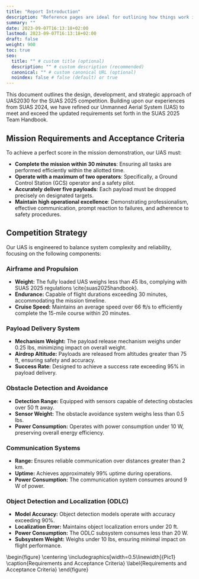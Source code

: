 ```yaml
---
title: "Report Introduction"
description: "Reference pages are ideal for outlining how things work in terse and clear terms."
summary: ""
date: 2023-09-07T16:13:18+02:00
lastmod: 2023-09-07T16:13:18+02:00
draft: false
weight: 900
toc: true
seo:
  title: "" # custom title (optional)
  description: "" # custom description (recommended)
  canonical: "" # custom canonical URL (optional)
  noindex: false # false (default) or true
---
```


This document outlines the design, development, and strategic approach
of UAS2030 for the SUAS 2025 competition. Building upon our experiences
from SUAS 2024, we have refined our Unmanned Aerial System (UAS) to meet
and exceed the updated requirements set forth in the SUAS 2025 Team
Handbook.

## Mission Requirements and Acceptance Criteria

To achieve a perfect score in the mission demonstration, our UAS must:

- **Complete the mission within 30 minutes**: Ensuring all tasks are
performed efficiently within the allotted time.
- **Operate with a maximum of two operators**: Specifically, a Ground
Control Station (GCS) operator and a safety pilot.
- **Accurately deliver five payloads**: Each payload must be dropped
precisely on designated targets.
- **Maintain high operational excellence**: Demonstrating
professionalism, effective communication, prompt reaction to failures,
and adherence to safety procedures.

## Competition Strategy

Our UAS is engineered to balance system complexity and reliability,
focusing on the following components:

### Airframe and Propulsion
- **Weight:** The fully loaded UAS weighs less than 45 lbs, complying with SUAS 2025 regulations \cite{suas2025handbook}.
- **Endurance:** Capable of flight durations exceeding 30 minutes, accommodating the mission timeline.
- **Cruise Speed:** Maintains an average speed over 66 ft/s to efficiently complete the 15-mile course within 20 minutes.

### Payload Delivery System

- **Mechanism Weight:** The payload release mechanism weighs under 0.25 lbs, minimizing impact on overall weight.
- **Airdrop Altitude:** Payloads are released from altitudes greater than 75 ft, ensuring safety and accuracy.
- **Success Rate:** Designed to achieve a success rate exceeding 95\% in payload delivery.

### Obstacle Detection and Avoidance

- **Detection Range:** Equipped with sensors capable of detecting obstacles over 50 ft away.
- **Sensor Weight:** The obstacle avoidance system weighs less than 0.5 lbs.
- **Power Consumption:** Operates with power consumption under 10 W, preserving overall energy efficiency.

### Communication Systems

- **Range:** Ensures reliable communication over distances greater than 2 km.
- **Uptime:** Achieves approximately 99\% uptime during operations.
- **Power Consumption:** The communication system consumes around 9 W of power.

### Object Detection and Localization (ODLC)

- **Model Accuracy:** Object detection models operate with accuracy exceeding 90\%.
- **Localization Error:** Maintains object localization errors under 20 ft.
- **Power Consumption:** The ODLC subsystem consumes less than 20 W.
- **Subsystem Weight:** Weighs under 10 lbs, ensuring minimal impact on flight performance.

\begin{figure}
    \centering
    \includegraphics[width=0.5\linewidth]{Pic1}
    \caption{Requirements and Acceptance Criteria}
    \label{Requirements and Acceptance Criteria}
\end{figure}
